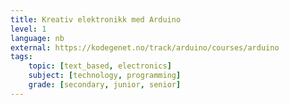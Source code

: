 ```yaml
---
title: Kreativ elektronikk med Arduino
level: 1
language: nb
external: https://kodegenet.no/track/arduino/courses/arduino
tags:
    topic: [text_based, electronics]
    subject: [technology, programming]
    grade: [secondary, junior, senior]
---
```

